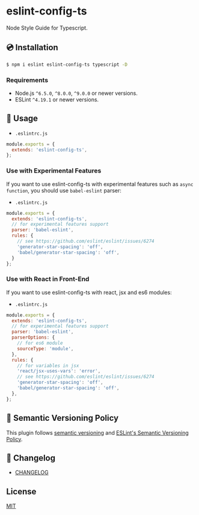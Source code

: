 # eslint-config-ts

Node Style Guide for Typescript.

## 💿 Installation

```bash
$ npm i eslint eslint-config-ts typescript -D
```

### Requirements

- Node.js `^6.5.0`, `^8.0.0`, `^9.0.0` or newer versions.
- ESLint `^4.19.1` or newer versions.

## 📖 Usage

- `.eslintrc.js`

```js
module.exports = {
  extends: 'eslint-config-ts',
};
```

### Use with Experimental Features

If you want to use eslint-config-ts with experimental features such as `async function`, you should use `babel-eslint` parser:

- `.eslintrc.js`

```js
module.exports = {
  extends: 'eslint-config-ts',
  // for experimental features support
  parser: 'babel-eslint',
  rules: {
    // see https://github.com/eslint/eslint/issues/6274
    'generator-star-spacing': 'off',
    'babel/generator-star-spacing': 'off',
  }
};
```

### Use with React in Front-End

If you want to use eslint-config-ts with react, jsx and es6 modules:

- `.eslintrc.js`

```js
module.exports = {
  extends: 'eslint-config-ts',
  // for experimental features support
  parser: 'babel-eslint',
  parserOptions: {
    // for es6 module
    sourceType: 'module',
  },
  rules: {
    // for variables in jsx
    'react/jsx-uses-vars': 'error',
    // see https://github.com/eslint/eslint/issues/6274
    'generator-star-spacing': 'off',
    'babel/generator-star-spacing': 'off',
  },
};
```

## 🚥 Semantic Versioning Policy

This plugin follows [semantic versioning](http://semver.org/) and [ESLint's Semantic Versioning Policy](https://github.com/eslint/eslint#semantic-versioning-policy).

## 📰 Changelog

- [CHANGELOG](./CHANGELOG.md)

## License

[MIT](LICENSE)
